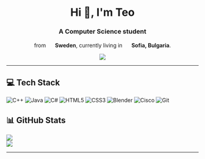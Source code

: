 <div align="center">
  <h1>Hi 👋, I'm Teo</h1>
  <h3>A Computer Science student</h3>
<p> from <img src="https://cdn-icons-png.flaticon.com/512/197/197564.png" width="16"/> <b>Sweden</b>, currently living in <img src="https://cdn-icons-png.flaticon.com/128/7826/7826375.png" width="16"/> <b>Sofia, Bulgaria</b>. </p></h3>
  
  <img src="https://komarev.com/ghpvc/?username=Teoliten">
</div>

---

<!-- ![graph](https://github-readme-activity-graph.vercel.app/graph?username=Teoliten&bg_color=0000000&color=2980b9&line=2980b9&point=27ae60&area_color=2980b9&area=true&hide_border=true) -->

## 💻 Tech Stack
![C++](https://img.shields.io/badge/c++-%2300599C.svg?style=for-the-badge&logo=c%2B%2B&logoColor=white) ![Java](https://img.shields.io/badge/java-%23ED8B00.svg?style=for-the-badge&logo=openjdk&logoColor=white) ![C#](https://img.shields.io/badge/c%23-%23239120.svg?style=for-the-badge&logo=csharp&logoColor=white) ![HTML5](https://img.shields.io/badge/html5-%23E34F26.svg?style=for-the-badge&logo=html5&logoColor=white) ![CSS3](https://img.shields.io/badge/css3-%231572B6.svg?style=for-the-badge&logo=css3&logoColor=white) ![Blender](https://img.shields.io/badge/blender-%23F5792A.svg?style=for-the-badge&logo=blender&logoColor=white) ![Cisco](https://img.shields.io/badge/cisco-%23049fd9.svg?style=for-the-badge&logo=cisco&logoColor=black) ![Git](https://img.shields.io/badge/git-%23F05033.svg?style=for-the-badge&logo=git&logoColor=white) 
<!-- ![Oracle](https://img.shields.io/badge/Oracle-F80000?style=for-the-badge&logo=oracle&logoColor=white) ![MariaDB](https://img.shields.io/badge/MariaDB-003545?style=for-the-badge&logo=mariadb&logoColor=white)--->
## 📊 GitHub Stats

<!--![](https://github-readme-stats.vercel.app/api?username=Teoliten&theme=react&hide_border=false&include_all_commits=false&count_private=false)<br/>-->
![](https://github-readme-streak-stats.herokuapp.com/?user=Teoliten&theme=react&hide_border=false)<br/>
![](https://github-readme-stats.vercel.app/api/top-langs/?username=Teoliten&theme=react&hide_border=false&include_all_commits=false&count_private=false&layout=compact)

<!--### 🏆 GitHub Trophies
![](https://github-profile-trophy.vercel.app/?username=Teoliten&theme=nord&no-frame=false&no-bg=true&margin-w=4)-->

---
<!-- Proudly created with GPRM ( https://gprm.itsvg.in ) -->
